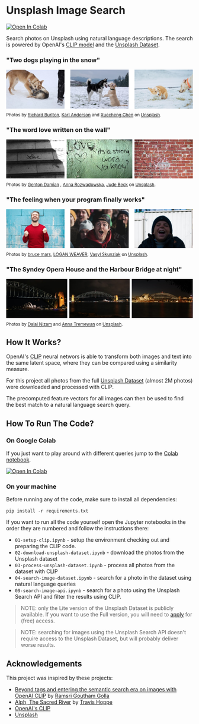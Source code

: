 # Unsplash Image Search

[![Open In Colab](https://colab.research.google.com/assets/colab-badge.svg)](https://colab.research.google.com/github/haltakov/natural-language-image-search/blob/main/colab/unsplash-image-search.ipynb)

Search photos on Unsplash using natural language descriptions. The search is powered by OpenAI's [CLIP model](https://github.com/openai/CLIP) and the [Unsplash Dataset](https://unsplash.com/data).

### "Two dogs playing in the snow"

![Search results for "Two dogs playing in the snow"](images/example_dogs.png)
<sub>Photos by [Richard Burlton](https://unsplash.com/@richardworks?utm_source=NaturalLanguageImageSearch&utm_medium=referral), [Karl Anderson](https://unsplash.com/@karlkiwi90?utm_source=NaturalLanguageImageSearch&utm_medium=referral) and [Xuecheng Chen](https://unsplash.com/@samaritan_?utm_source=NaturalLanguageImageSearch&utm_medium=referral) on [Unsplash](https://unsplash.com/?utm_source=NaturalLanguageImageSearch&utm_medium=referral).</sub>

### "The word love written on the wall"

![Search results for "The word love written on the wall"](images/example_love.png)
<sub>Photos by [Genton Damian](https://unsplash.com/@damiangenton96?utm_source=NaturalLanguageImageSearch&utm_medium=referral) , [Anna Rozwadowska](https://unsplash.com/@arozwadowska?utm_source=NaturalLanguageImageSearch&utm_medium=referral), [Jude Beck](https://unsplash.com/@judebeck?utm_source=NaturalLanguageImageSearch&utm_medium=referral) on [Unsplash](https://unsplash.com/?utm_source=NaturalLanguageImageSearch&utm_medium=referral).</sub>

### "The feeling when your program finally works"

![Search results for "The feeling when your program finally works"](images/example_feeling.png)
<sub>Photos by [bruce mars](https://unsplash.com/@brucemars?utm_source=NaturalLanguageImageSearch&utm_medium=referral), [LOGAN WEAVER](https://unsplash.com/@lgnwvr?utm_source=NaturalLanguageImageSearch&utm_medium=referral), [Vasyl Skunziak](https://unsplash.com/@vskvsk1?utm_source=NaturalLanguageImageSearch&utm_medium=referral) on [Unsplash](https://unsplash.com/?utm_source=NaturalLanguageImageSearch&utm_medium=referral).</sub>

### "The Syndey Opera House and the Harbour Bridge at night"

![Search results for "The Syndey Opera House and the Harbour Bridge at night"](images/example_sydney.png)
<sub>Photos by [Dalal Nizam](https://unsplash.com/@dilson?utm_source=NaturalLanguageImageSearch&utm_medium=referral) and [Anna Tremewan](https://unsplash.com/@annatre?utm_source=NaturalLanguageImageSearch&utm_medium=referral) on [Unsplash](https://unsplash.com/?utm_source=NaturalLanguageImageSearch&utm_medium=referral).</sub>

## How It Works?

OpenAI's [CLIP](https://openai.com/blog/clip/) neural networs is able to transform both images and text into the same latent space, where they can be compared using a similarity measure.

For this project all photos from the full [Unsplash Dataset](https://unsplash.com/data) (almost 2M photos) were downloaded and processed with CLIP.

The precomputed feature vectors for all images can then be used to find the best match to a natural language search query.

## How To Run The Code?

### On Google Colab

If you just want to play around with different queries jump to the [Colab notebook](https://colab.research.google.com/github/haltakov/natural-language-image-search/blob/main/colab/unsplash-image-search.ipynb).

[![Open In Colab](https://colab.research.google.com/assets/colab-badge.svg)](https://colab.research.google.com/github/haltakov/natural-language-image-search/blob/main/colab/unsplash-image-search.ipynb)

### On your machine

Before running any of the code, make sure to install all dependencies:

```
pip install -r requirements.txt
```

If you want to run all the code yourself open the Jupyter notebooks in the order they are numbered and follow the instructions there:

- `01-setup-clip.ipynb` - setup the environment checking out and preparing the CLIP code.
- `02-download-unsplash-dataset.ipynb` - download the photos from the Unsplash dataset
- `03-process-unsplash-dataset.ipynb` - process all photos from the dataset with CLIP
- `04-search-image-dataset.ipynb` - search for a photo in the dataset using natural language queries
- `09-search-image-api.ipynb` - search for a photo using the Unsplash Search API and filter the results using CLIP.

> NOTE: only the Lite version of the Unsplash Dataset is publicly available. If you want to use the Full version, you will need to [apply](https://unsplash.com/data) for (free) access.

> NOTE: searching for images using the Unsplash Search API doesn't require access to the Unsplash Dataset, but will probably deliver worse results.

## Acknowledgements

This project was inspired by these projects:

- [Beyond tags and entering the semantic search era on images with OpenAI CLIP](https://towardsdatascience.com/beyond-tags-and-entering-the-semantic-search-era-on-images-with-openai-clip-1f7d629a9978) by [Ramsri Goutham Golla](https://twitter.com/ramsri_goutham)
- [Alph, The Sacred River](https://github.com/thoppe/alph-the-sacred-river) by [Travis Hoppe](https://twitter.com/metasemantic)
- [OpenAI's CLIP](https://github.com/openai/CLIP)
- [Unsplash](https://unsplash.com/)
